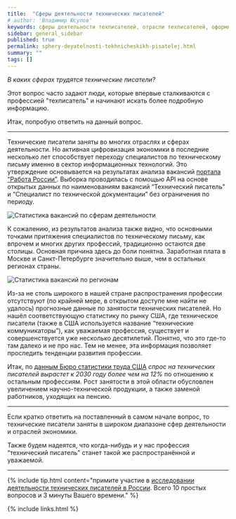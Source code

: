 ```yaml
---
title:  "Сферы деятельности технических писателей"
# author: 'Владимир Юсупов'
keywords: сферы деятельности техписателей, отрасли техписателей, оформление технической документации, разработка технической документации, техписатель, блог технического писателя, технический писатель москва
sidebar: general_sidebar
published: true
permalink: sphery-deyatelnosti-tekhnicheskikh-pisatelej.html
summary: ""
tags: []
---
```


*В каких сферах трудятся технические писатели?*

Этот вопрос часто задают люди, которые впервые сталкиваются с профессией "техписатель" и начинают искать более подробную информацию.

Итак, попробую ответить на данный вопрос.

***

Технические писатели заняты во многих отраслях и сферах деятельности. Но активная цифровизация экономики в последние несколько лет способствует переходу специалистов по техническому письму именно в сектор информационных технологий. 
Это утверждение основывается на результатах анализа вакансий [портала “Работа России”](https://trudvsem.ru). Выборка проводилась с помощью API на основе открытых данных по наименованиям вакансий “Технический писатель” и “Специалист по технической документации” без ограничения по периоду.

<p><img src="{{ "images/statistika_01.png" }}" alt="Статистика вакансий по сферам деятельности"/></p>

К сожалению, из результатов анализа также видно, что основными точками притяжения специалистов по техническому письму, как впрочем и многих других профессий, традиционно остаются две столицы. Основная причина здесь до боли понятна. Заработная плата в Москве и Санкт-Петербурге значительно выше, чем в остальных регионах страны. 

<p><img src="{{ "images/statistika_02.png" }}" alt="Статистика вакансий по регионам"/></p>

Из-за не столь широкого в нашей стране распространения профессии отсутствуют (по крайней мере, в открытом доступе мне найти не удалось) прогнозные данные по занятости технических писателей. Но нашёл соответствующую статистику по рынку США, где техническое писатели (также в США используется название “технические коммуникаторы”), как уважаемая профессия, существует и совершенствуется уже несколько десятилетий. Понятно, что это где-то там далеко и не про нас. Тем не менее, эта информация позволяет проследить тенденции развития профессии. 

Итак, по [данным Бюро статистики труда США](https://www.bls.gov/ooh/media-and-communication/technical-writers.htm) *спрос на  технических писателей вырастет к 2030 году более чем на 12%* по отношению к остальным профессиям. Рост занятости в этой области обусловлен увеличением научно-технической продукции, а также заменой работников, уходящих на пенсию.

***

Если кратко ответить на поставленный в самом начале вопрос, то технические писатели заняты в широком диапазоне сфер деятельности и отраслей экономики.

Также будем надеятся, что когда-нибудь и у нас профессия “технический писатель” станет такой же распространённой и уважаемой.

***

{% include tip.html content="примите участие в [исследовании деятельности технических писателей в России](https://techwritex.ru/survey.html). Всего 10 простых вопросов и 3 минуты Вашего времени." %}

{% include links.html %}
